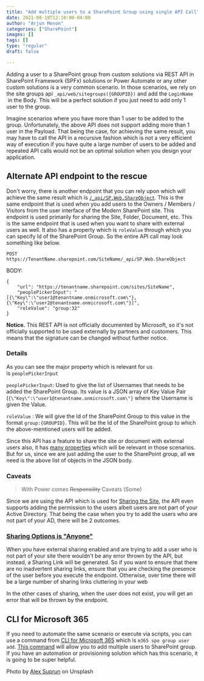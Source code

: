 ```yaml
---
title: "Add multiple users to a SharePoint Group using single API Call"
date: 2021-08-18T12:10:00-04:00
author: "Arjun Menon"
categories: ["SharePoint"]
images: []
tags: []
type: "regular"
draft: false

---
```


Adding a user to a SharePoint group from custom solutions via REST API
in SharePoint Framework (SPFx) solutions or Power Automate or any other
custom solutions is a very common scenario. In those scenarios, we rely
on the site groups
api `_api/web/sitegroups({GROUPID})` and add the `LoginName`
 in the Body. This will be a perfect solution if you
just need to add only 1 user to the group.

Imagine scenarios where you have more than 1 user to be added to the
group. Unfortunately, the above API does not support adding more than 1
user in the Payload. That being the case, for achieving the same result,
you may have to call the API in a recursive fashion which is not a very
efficient way of execution if you have quite a large number of users to
be added and repeated API calls would not be an optimal solution when
you design your application.

## Alternate API endpoint to the rescue

Don't worry, there is another endpoint that you can rely upon which will
achieve the same result which
is [`/_api/SP.Web.ShareObject`](https://docs.microsoft.com/en-us/dotnet/api/microsoft.sharepoint.client.web.shareobject?view=sharepoint-csom).
This is the same endpoint that is used when you add users to the Owners
/ Members / Visitors from the user interface of the Modern SharePoint
site. This endpoint is used primarily for sharing the Site, Folder,
Document, etc. This is the same endpoint that is used when you want to
share with external users as well. It also has a property which
is `roleValue` through which you
can specify Id of the SharePoint Group. So the entire API call may look
something like below.


`POST https://TenantName.sharepoint.com/SiteName/_api/SP.Web.ShareObject`

BODY:

```
{
    "url": "https://tenantname.sharepoint.com/sites/SiteName",
    "peoplePickerInput": "[{\"Key\":\"user1@tenantname.onmicrosoft.com\"},{\"Key\":\"user2@tenantname.onmicrosoft.com\"}]",
    "roleValue": "group:32"
}
```

**Notice.** This REST API is not officially documented by Microsoft, so
it\'s not officially supported to be used externally by partners and
customers. This means that the signature can be changed without further
notice.

### Details

As you can see the major property which is relevant for us
is `peoplePickerInput`


`peoplePickerInput`: Used to
give the list of Usernames that needs to be added the SharePoint Group.
Its value is a JSON array of Key Value Pair
(`{\"Key\":\"user1@tenantname.onmicrosoft.com\"}` where the Username is given the Value.

`roleValue` : We will give the
Id of the SharePoint Group to this value in the
format `group:{GROUPID}`. This
will be the Id of the SharePoint group to which the above-mentioned
users will be added.

Since this API has a feature to share the site or document with external
users also, it has [many
properties](https://docs.microsoft.com/en-us/dotnet/api/microsoft.sharepoint.client.web.shareobject?view=sharepoint-csom#parameters) which
will be relevant in those scenarios. But for us, since we are just
adding the user to the SharePoint group, all we need is the above list
of objects in the JSON body.

### Caveats

> With Power comes ~~Responsility~~ Caveats (Some)

Since we are using the API which is used for [Sharing the
Site](https://support.microsoft.com/en-us/office/share-a-site-958771a8-d041-4eb8-b51c-afea2eae3658),
the API even supports adding the permission to the users albeit users
are not part of your Active Directory. That being the case when you try
to add the users who are not part of your AD, there will be 2 outcomes.

### [Sharing Options is "Anyone"](https://docs.microsoft.com/en-us/sharepoint/change-external-sharing-site#which-option-to-select)

When you have external sharing enabled and are trying to add a user who
is not part of your site there wouldn't be any error thrown by the API,
but instead, a Sharing Link will be generated. So if you want to ensure
that there are no inadvertent sharing links, ensure that you are
checking the presence of the user before you execute the endpoint.
Otherwise, over time there will be a large number of sharing links
cluttering in your web

In the other cases of sharing, when the user does not exist, you will
get an error that will be thrown by the endpoint.

## CLI for Microsoft 365

If you need to automate the same scenario or execute via scripts, you
can use a command from [CLI for Microsoft
365](https://pnp.github.io/cli-microsoft365/) which
is `m365 spo group user add`. [This
command](https://pnp.github.io/cli-microsoft365/cmd/spo/group/group-user-add/) will
allow you to add multiple users to SharePoint group. If you have an
automation or provisioning solution which has this scenario, it is going
to be super helpful.

Photo by [Alex Suprun](https://unsplash.com/@sooprun) on Unsplash

